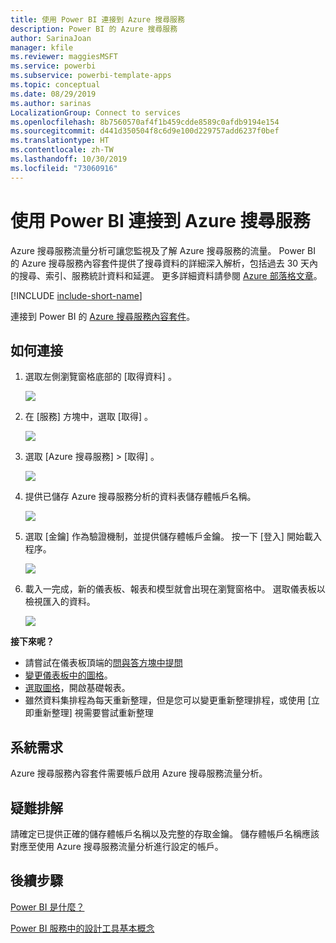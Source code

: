 ```yaml
---
title: 使用 Power BI 連接到 Azure 搜尋服務
description: Power BI 的 Azure 搜尋服務
author: SarinaJoan
manager: kfile
ms.reviewer: maggiesMSFT
ms.service: powerbi
ms.subservice: powerbi-template-apps
ms.topic: conceptual
ms.date: 08/29/2019
ms.author: sarinas
LocalizationGroup: Connect to services
ms.openlocfilehash: 8b7560570af4f1b459cdde8589c0afdb9194e154
ms.sourcegitcommit: d441d350504f8c6d9e100d229757add6237f0bef
ms.translationtype: HT
ms.contentlocale: zh-TW
ms.lasthandoff: 10/30/2019
ms.locfileid: "73060916"
---
```

# <a name="connect-to-azure-search-with-power-bi"></a>使用 Power BI 連接到 Azure 搜尋服務
Azure 搜尋服務流量分析可讓您監視及了解 Azure 搜尋服務的流量。 Power BI 的 Azure 搜尋服務內容套件提供了搜尋資料的詳細深入解析，包括過去 30 天內的搜尋、索引、服務統計資料和延遲。 更多詳細資料請參閱 [Azure 部落格文章](https://azure.microsoft.com/blog/analyzing-your-azure-search-traffic/)。

[!INCLUDE [include-short-name](./includes/service-deprecate-content-packs.md)]

連接到 Power BI 的 [Azure 搜尋服務內容套件](https://app.powerbi.com/getdata/services/azure-search)。

## <a name="how-to-connect"></a>如何連接
1. 選取左側瀏覽窗格底部的 [取得資料]  。
   
   ![](media/service-connect-to-azure-search/pbi_getdata.png) 
2. 在 [服務]  方塊中，選取 [取得]  。
   
   ![](media/service-connect-to-azure-search/pbi_getservices.png) 
3. 選取 [Azure 搜尋服務]  \> [取得]  。
   
   ![](media/service-connect-to-azure-search/azuresearch.png)
4. 提供已儲存 Azure 搜尋服務分析的資料表儲存體帳戶名稱。
   
   ![](media/service-connect-to-azure-search/params.png)
5. 選取 [金鑰]  作為驗證機制，並提供儲存體帳戶金鑰。 按一下 [登入]  開始載入程序。
   
   ![](media/service-connect-to-azure-search/creds.png)
6. 載入一完成，新的儀表板、報表和模型就會出現在瀏覽窗格中。 選取儀表板以檢視匯入的資料。
   
    ![](media/service-connect-to-azure-search/dashboard2.png)

**接下來呢？**

* 請嘗試在儀表板頂端的[問與答方塊中提問](consumer/end-user-q-and-a.md)
* [變更儀表板中的圖格](service-dashboard-edit-tile.md)。
* [選取圖格](consumer/end-user-tiles.md)，開啟基礎報表。
* 雖然資料集排程為每天重新整理，但是您可以變更重新整理排程，或使用 [立即重新整理]  視需要嘗試重新整理

## <a name="system-requirements"></a>系統需求
Azure 搜尋服務內容套件需要帳戶啟用 Azure 搜尋服務流量分析。

## <a name="troubleshooting"></a>疑難排解
請確定已提供正確的儲存體帳戶名稱以及完整的存取金鑰。 儲存體帳戶名稱應該對應至使用 Azure 搜尋服務流量分析進行設定的帳戶。

## <a name="next-steps"></a>後續步驟
[Power BI 是什麼？](fundamentals/power-bi-overview.md)

[Power BI 服務中的設計工具基本概念](service-basic-concepts.md)

